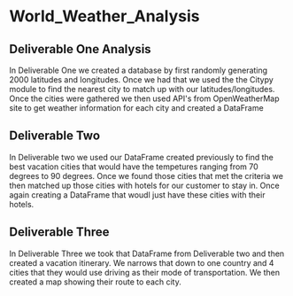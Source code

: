 # World_Weather_Analysis

## Deliverable One Analysis

In Deliverable One we created a database by first  randomly generating 2000 latitudes and
longitudes.  Once we had that we used the the Citypy module to find the nearest city to 
match up with our latitudes/longitudes.  Once the cities were gathered we then used
API's from OpenWeatherMap site to get weather information for each city and created a 
DataFrame

## Deliverable Two

In Deliverable two we used our DataFrame created previously to find the best vacation
cities that would have the tempetures ranging from 70 degrees to 90 degrees.  Once we 
found those cities that met the criteria we then matched up those cities with hotels
for our customer to stay in.  Once again creating a DataFrame that woudl just have
these cities with their hotels.

## Deliverable Three

In Deliverable Three we took that DataFrame from Deliverable two and then created a vacation
itinerary.  We narrows that down to one country and 4 cities that they would use driving
as their mode of transportation.  We then created a map showing their route to each city.

